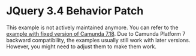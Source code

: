 JQuery 3.4 Behavior Patch
=================================

This example is not actively maintained anymore. You can refer to the [example with fixed version of Camunda 7.18](https://github.com/camunda/camunda-bpm-examples/blob/7.18/tasklist/jquery-34-behavior).
Due to Camunda Platform 7 backward compatibility, the examples usually still work with later versions. However, you
might need to adjust them to make them work.